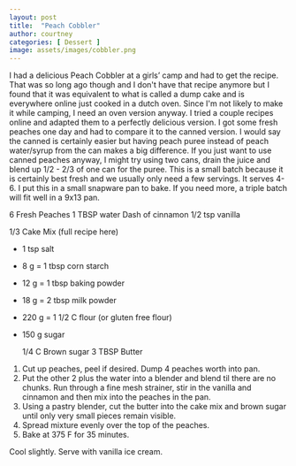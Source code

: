 ```yaml
---
layout: post
title:  "Peach Cobbler"
author: courtney
categories: [ Dessert ]
image: assets/images/cobbler.png
---
```

I had a delicious Peach Cobbler at a girls’ camp and had to get the recipe. That was so long ago though and I don't have that recipe anymore but I found that it was equivalent to what is called a dump cake and is everywhere online just cooked in a dutch oven. Since I'm not likely to make it while camping, I need an oven version anyway. I tried a couple recipes online and adapted them to a perfectly delicious version. I got some fresh peaches one day and had to compare it to the canned version. I would say the canned is certainly easier but having peach puree instead of peach water/syrup from the can makes a big difference. If you just want to use canned peaches anyway, I might try using two cans, drain the juice and blend up 1/2 - 2/3 of one can for the puree. This is a small batch because it is certainly best fresh and we usually only need a few servings. It serves 4-6. I put this in a small snapware pan to bake. If you need more, a triple batch will fit well in a 9x13 pan. 

   6 Fresh Peaches
   1 TBSP water
   Dash of cinnamon
   1/2 tsp vanilla

   1/3 Cake Mix (full recipe here)
+ 1 tsp salt
+ 8 g = 1 tbsp corn starch
+ 12 g = 1 tbsp baking powder
+ 18 g = 2 tbsp milk powder
+ 220 g = 1 1/2 C flour (or gluten free flour)
+ 150 g sugar

   1/4 C Brown sugar
   3 TBSP Butter

1. Cut up peaches, peel if desired. Dump 4 peaches worth into pan.
2. Put the other 2 plus the water into a blender and blend til there are no chunks. Run through a fine mesh strainer, stir in the vanilla and cinnamon and then mix into the peaches in the pan.
3. Using a pastry blender, cut the butter into the cake mix and brown sugar until only very small pieces remain visible.
4. Spread mixture evenly over the top of the peaches.
5. Bake at 375 F for 35 minutes.

Cool slightly. Serve with vanilla ice cream.



